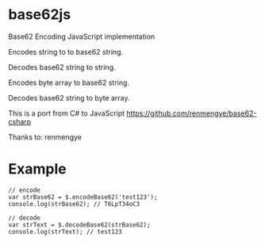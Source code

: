 base62js
========

Base62 Encoding JavaScript implementation

Encodes string to to base62 string.

Decodes base62 string to string.

Encodes byte array to base62 string.

Decodes base62 string to byte array.

This is a port from C# to JavaScript
https://github.com/renmengye/base62-csharp

Thanks to: renmengye

Example
=============

    // encode
    var strBase62 = $.encodeBase62('test123');
    console.log(strBase62); // T6LpT34oC3

    // decode
    var strText = $.decodeBase62(strBase62);
    console.log(strText); // test123
